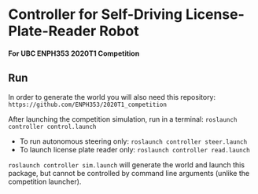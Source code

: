 # Controller for Self-Driving License-Plate-Reader Robot
#### For UBC ENPH353 2020T1 Competition

## Run

In order to generate the world you will also need this repository:
`https://github.com/ENPH353/2020T1_competition`

After launching the competition simulation, run in a terminal:
`roslaunch controller control.launch`

- To run autonomous steering only:      `roslaunch controller steer.launch`
- To launch license plate reader only:  `roslaunch controller read.launch`

`roslaunch controller sim.launch` will generate the world and launch this package, but cannot be controlled by command line arguments (unlike the competition launcher).






